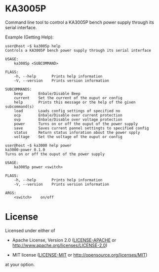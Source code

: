 # KA3005P
Command line tool to control a KA3005P bench power supply through its serial interface.

Example (Getting Help):
```
user@host ~$ ka3005p help
Controls a KA3005P bench power supply through its serial interface

USAGE:
    ka3005p <SUBCOMMAND>

FLAGS:
    -h, --help       Prints help information
    -V, --version    Prints version information

SUBCOMMANDS:
    beep       Enbale/Disable Beep
    current    Set the current of the ouput or config
    help       Prints this message or the help of the given subcommand(s)
    load       Loads config settings of specified no
    ocp        Enbale/Disable over current protection
    ovp        Enbale/Disable over voltage protection
    power      Turns on or off the ouput of the power supply
    save       Saves current pannel settingts to specified config
    status     Return status inforation about the power spply
    voltage    Set the voltage of the ouput or config
```

```
user@host ~$ ka3000 help power
ka3000-power 0.1.0
Turns on or off the ouput of the power supply

USAGE:
    ka3005p power <switch>

FLAGS:
    -h, --help       Prints help information
    -V, --version    Prints version information

ARGS:
    <switch>    on/off
```

# License
Licensed under either of

- Apache License, Version 2.0 ([LICENSE-APACHE](LICENSE-APACHE) or
  http://www.apache.org/licenses/LICENSE-2.0)

- MIT license ([LICENSE-MIT](LICENSE-MIT) or http://opensource.org/licenses/MIT)

at your option.

